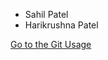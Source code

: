 * Sahil Patel
* Harikrushna Patel

[Go to the Git Usage](https://github.com/hkstone14/Sahil-Patel-Harikrushna-Patel/blob/master/GitUsage.md)